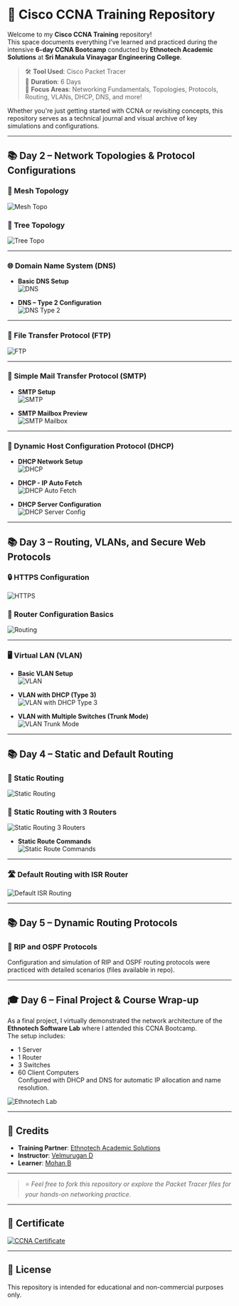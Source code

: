 # 🚀 Cisco CCNA Training Repository

Welcome to my **Cisco CCNA Training** repository!  
This space documents everything I’ve learned and practiced during the intensive **6-day CCNA Bootcamp** conducted by **Ethnotech Academic Solutions** at **Sri Manakula Vinayagar Engineering College**.

> 🛠️ **Tool Used**: Cisco Packet Tracer  
> 📅 **Duration**: 6 Days  
> 🎯 **Focus Areas**: Networking Fundamentals, Topologies, Protocols, Routing, VLANs, DHCP, DNS, and more!

Whether you're just getting started with CCNA or revisiting concepts, this repository serves as a technical journal and visual archive of key simulations and configurations.

---

## 📚 Day 2 – Network Topologies & Protocol Configurations

### 🔗 Mesh Topology  
![Mesh Topo](https://github.com/mohancoder2k/CCNA-Training/blob/main/Day%202/Mesh%20Topo.png)

### 🌲 Tree Topology  
![Tree Topo](https://github.com/mohancoder2k/CCNA-Training/blob/main/Day%202/Tree.png)

---

### 🌐 Domain Name System (DNS)

- **Basic DNS Setup**  
  ![DNS](https://github.com/mohancoder2k/CCNA-Training/blob/main/Day%202/DNS.png)

- **DNS – Type 2 Configuration**  
  ![DNS Type 2](https://github.com/mohancoder2k/CCNA-Training/blob/main/Day%202/DNS%20Type%202.png)

---

### 📁 File Transfer Protocol (FTP)  
![FTP](https://github.com/mohancoder2k/CCNA-Training/blob/main/Day%202/FTP.png)

---

### 📧 Simple Mail Transfer Protocol (SMTP)

- **SMTP Setup**  
  ![SMTP](https://github.com/mohancoder2k/CCNA-Training/blob/main/Day%202/SMTP.png)

- **SMTP Mailbox Preview**  
  ![SMTP Mailbox](https://github.com/mohancoder2k/CCNA-Training/blob/main/Day%202/SMTP%20Mail%20Box.png)

---

### 🧠 Dynamic Host Configuration Protocol (DHCP)

- **DHCP Network Setup**  
  ![DHCP](https://github.com/mohancoder2k/CCNA-Training/blob/main/Day%202/DHCP.png)

- **DHCP - IP Auto Fetch**  
  ![DHCP Auto Fetch](https://github.com/mohancoder2k/CCNA-Training/blob/main/Day%202/DHCP%20Auto.png)

- **DHCP Server Configuration**  
  ![DHCP Server Config](https://github.com/mohancoder2k/CCNA-Training/blob/main/Day%202/DHCP%20Server%20setup.png)

---

## 📚 Day 3 – Routing, VLANs, and Secure Web Protocols

### 🔒 HTTPS Configuration  
![HTTPS](https://github.com/mohancoder2k/CCNA-Training/blob/main/Day%203/HTTPS.png)

### 🚦 Router Configuration Basics  
![Routing](https://github.com/mohancoder2k/CCNA-Training/blob/main/Day%203/Router.png)

---

### 🖥️ Virtual LAN (VLAN)

- **Basic VLAN Setup**  
  ![VLAN](https://github.com/mohancoder2k/CCNA-Training/blob/main/Day%203/VLAN.png)

- **VLAN with DHCP (Type 3)**  
  ![VLAN with DHCP Type 3](https://github.com/mohancoder2k/CCNA-Training/blob/main/Day%203/VLAN%20with%20DHCP%20Type%203.png)

- **VLAN with Multiple Switches (Trunk Mode)**  
  ![VLAN Trunk Mode](https://github.com/mohancoder2k/CCNA-Training/blob/main/Day%203/VLAN%20with%20Multiple%20Switch%20trunk%20Mode.png)

---

## 📚 Day 4 – Static and Default Routing

### 📍 Static Routing  
![Static Routing](https://github.com/mohancoder2k/CCNA-Training/blob/main/Day%204/Static%20Routing.png)

### 🔀 Static Routing with 3 Routers  
![Static Routing 3 Routers](https://github.com/mohancoder2k/CCNA-Training/blob/main/Day%204/Static%20Routing%203%20Routers.png)

- **Static Route Commands**  
  ![Static Route Commands](https://github.com/mohancoder2k/CCNA-Training/blob/main/Day%204/Static%203%20Routers%20commands.png)

---

### 🛣️ Default Routing with ISR Router  
![Default ISR Routing](https://github.com/mohancoder2k/CCNA-Training/blob/main/Day%204/Default%20Routing%20with%20ISR%20Router.png)

---

## 📚 Day 5 – Dynamic Routing Protocols

### 🔄 RIP and OSPF Protocols  
Configuration and simulation of RIP and OSPF routing protocols were practiced with detailed scenarios (files available in repo).

---

## 🎓 Day 6 – Final Project & Course Wrap-up

As a final project, I virtually demonstrated the network architecture of the **Ethnotech Software Lab** where I attended this CCNA Bootcamp.  
The setup includes:
- 1 Server  
- 1 Router  
- 3 Switches  
- 60 Client Computers  
Configured with DHCP and DNS for automatic IP allocation and name resolution.

![Ethnotech Lab](https://github.com/mohancoder2k/CCNA-Training/blob/main/Day%206/Final%20Project.png)

---

## 🙌 Credits

- **Training Partner**: [Ethnotech Academic Solutions](https://www.ethnotech.in)  
- **Instructor**: [Velmurugan D](https://in.linkedin.com/in/velmurugan-d-a145a8266)  
- **Learner**: [Mohan B](https://github.com/mohancoder2k)

---

> ⭐ *Feel free to fork this repository or explore the Packet Tracer files for your hands-on networking practice.*

---

## 🏅 Certificate

[![CCNA Certificate](https://github.com/mohancoder2k/CCNA-Training/blob/main/Certificate.png)](./Certificate.pdf)

---

## 📌 License

This repository is intended for educational and non-commercial purposes only.
